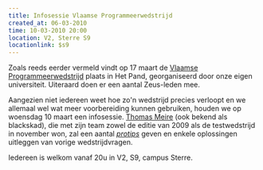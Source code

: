 ```yaml
---
title: Infosessie Vlaamse Programmeerwedstrijd
created_at: 06-03-2010
time: 10-03-2010 20:00
location: V2, Sterre S9
locationlink: $s9
---
```


Zoals reeds eerder vermeld vindt op 17 maart de [Vlaamse Programmeerwedstrijd](https://www.vlaamseprogrammeerwedstrijd.be/) plaats in Het Pand, georganiseerd door onze eigen universiteit. Uiteraard doen er een aantal Zeus-leden mee.

Aangezien niet iedereen weet hoe zo'n wedstrijd precies verloopt en we allemaal wel wat meer voorbereiding kunnen gebruiken, houden we op woensdag 10 maart een infosessie. [Thomas Meire](https://twitter.com/blackskad) (ook bekend als blackskad), die met zijn team zowel de editie van 2009 als de testwedstrijd in november won, zal een aantal [_protips_](https://jetlogs.org/2007/05/11/protips-they-are-really-useful/) geven en enkele oplossingen uitleggen van vorige wedstrijdvragen.

Iedereen is welkom vanaf 20u in V2, S9, campus Sterre.
